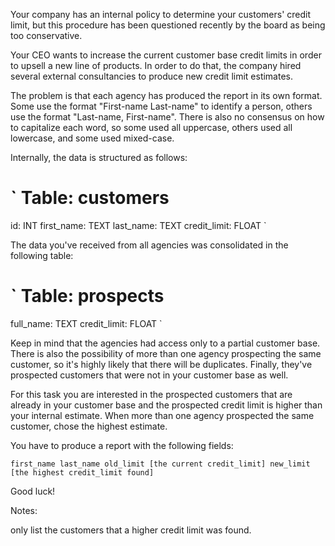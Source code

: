 Your company has an internal policy to determine your customers' credit limit, but this procedure has been questioned recently by the board as being too conservative.

Your CEO wants to increase the current customer base credit limits in order to upsell a new line of products. In order to do that, the company hired several external consultancies to produce new credit limit estimates.

The problem is that each agency has produced the report in its own format. Some use the format "First-name Last-name" to identify a person, others use the format "Last-name, First-name". There is also no consensus on how to capitalize each word, so some used all uppercase, others used all lowercase, and some used mixed-case.

Internally, the data is structured as follows:

`
Table: customers
================

id: INT
first_name: TEXT
last_name: TEXT
credit_limit: FLOAT
`

The data you've received from all agencies was consolidated in the following table:

`
Table: prospects
================
full_name: TEXT
credit_limit: FLOAT
`

Keep in mind that the agencies had access only to a partial customer base. There is also the possibility of more than one agency prospecting the same customer, so it's highly likely that there will be duplicates. Finally, they've prospected customers that were not in your customer base as well.

For this task you are interested in the prospected customers that are already in your customer base and the prospected credit limit is higher than your internal estimate. When more than one agency prospected the same customer, chose the highest estimate.

You have to produce a report with the following fields:

`
first_name
last_name
old_limit [the current credit_limit]
new_limit [the highest credit_limit found]
`

Good luck!

Notes:

only list the customers that a higher credit limit was found.
